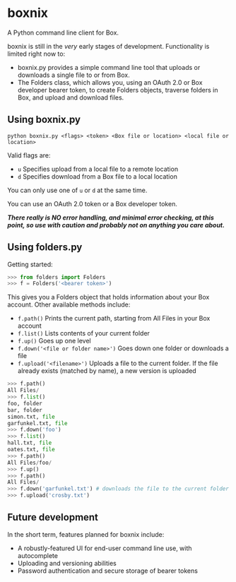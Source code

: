 boxnix
======

A Python command line client for Box.

boxnix is still in the *very* early stages of development. Functionality is limited right now to:

* boxnix.py provides a simple command line tool that uploads or downloads a single file to or from Box.
* The Folders class, which allows you, using an OAuth 2.0 or Box developer bearer token, to create Folders objects, traverse folders in Box, and upload and download files.

Using boxnix.py
---------------
`python boxnix.py <flags> <token> <Box file or location> <local file or location>`

Valid flags are:
* `u` Specifies upload from a local file to a remote location
* `d` Specifies download from a Box file to a local location

You can only use one of `u` or `d` at the same time. 

You can use an OAuth 2.0 token or a Box developer token.

***There really is NO error handling, and minimal error checking, at this point, so use with caution and probably not on anything you care about.***

Using folders.py
----------------

Getting started:
```python
>>> from folders import Folders
>>> f = Folders('<bearer token>')
```

This gives you a Folders object that holds information about your Box account. Other available methods include:
* `f.path()` Prints the current path, starting from All Files in your Box account
* `f.list()` Lists contents of your current folder
* `f.up()` Goes up one level
* `f.down('<file or folder name>')` Goes down one folder or downloads a file
* `f.upload('<filename>')` Uploads a file to the current folder. If the file already exists (matched by name), a new version is uploaded

```python
>>> f.path()
All Files/
>>> f.list()
foo, folder
bar, folder
simon.txt, file
garfunkel.txt, file
>>> f.down('foo')
>>> f.list()
hall.txt, file
oates.txt, file
>>> f.path()
All Files/foo/
>>> f.up()
>>> f.path()
All Files/
>>> f.down('garfunkel.txt') # downloads the file to the current folder
>>> f.upload('crosby.txt')
```

Future development
------------------
In the short term, features planned for boxnix include: 
* A robustly-featured UI for end-user command line use, with autocomplete
* Uploading and versioning abilities
* Password authentication and secure storage of bearer tokens

